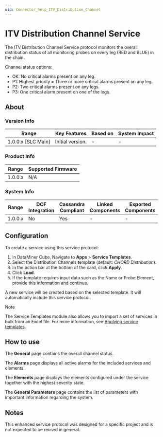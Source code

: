 ```yaml
---
uid: Connector_help_ITV_Distribution_Channel
---
```


# ITV Distribution Channel Service

The ITV Distribution Channel Service protocol monitors the overall distribution status of all monitoring probes on every leg (RED and BLUE) in the chain.

Channel status options:

- OK: No critical alarms present on any leg.
- P1: Highest priority = Three or more critical alarms present on any leg.
- P2: Two critical alarms present on any legs.
- P3: One critical alarm present on one of the legs.

## About

### Version Info

| Range                | Key Features     | Based on     | System Impact     |
|----------------------|------------------|--------------|-------------------|
| 1.0.0.x [SLC Main]   | Initial version. | -            | -                 |

### Product Info

| Range     | Supported Firmware     |
|-----------|------------------------|
| 1.0.0.x   | N/A                    |

### System Info

| Range   | DCF Integration | Cassandra Compliant | Linked Components | Exported Components |
|---------|-----------------|---------------------|-------------------|---------------------|
| 1.0.0.x | No              | Yes                 | -                 | -                   |

## Configuration

To create a service using this service protocol:

1. In DataMiner Cube, Navigate to **Apps** > **Service Templates**.
1. Select the Distribution Channels template (default: *CHORD Distribution*).
1. In the action bar at the bottom of the card, click **Apply**.
1. Click **Load**.
1. If the template requires input data such as the Name or Probe Element, provide this information and continue.

A new service will be created based on the selected template. It will automatically include this service protocol.

> [!NOTE]
> The Service Templates module also allows you to import a set of services in bulk from an Excel file. For more information, see [Applying service templates](https://aka.dataminer.services/applying-service-templates).

## How to use

The **General** page contains the overall channel status.

The **Alarms** page displays all active alarms for the included services and elements.

The **Elements** page displays the elements configured under the service together with the highest severity state.

The **General Parameters** page contains the list of parameters with important information regarding the system.

## Notes

This enhanced service protocol was designed for a specific project and is not expected to be reused in general.

